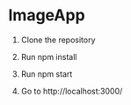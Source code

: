 # ImageApp

1. Clone the repository

2. Run 
 npm install
 
3. Run 
 npm start

4. Go to http://localhost:3000/

